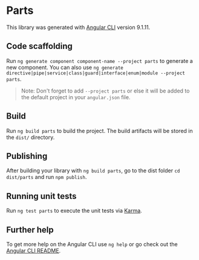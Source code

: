 # Parts

This library was generated with [Angular CLI](https://github.com/angular/angular-cli) version 9.1.11.

## Code scaffolding

Run `ng generate component component-name --project parts` to generate a new component. You can also use `ng generate directive|pipe|service|class|guard|interface|enum|module --project parts`.
> Note: Don't forget to add `--project parts` or else it will be added to the default project in your `angular.json` file. 

## Build

Run `ng build parts` to build the project. The build artifacts will be stored in the `dist/` directory.

## Publishing

After building your library with `ng build parts`, go to the dist folder `cd dist/parts` and run `npm publish`.

## Running unit tests

Run `ng test parts` to execute the unit tests via [Karma](https://karma-runner.github.io).

## Further help

To get more help on the Angular CLI use `ng help` or go check out the [Angular CLI README](https://github.com/angular/angular-cli/blob/master/README.md).
